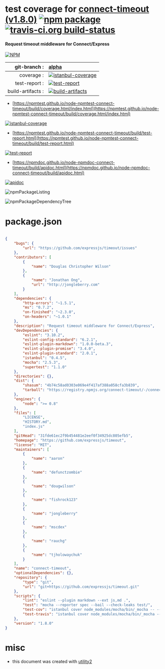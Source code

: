 # test coverage for  [connect-timeout (v1.8.0)](https://github.com/expressjs/timeout)  [![npm package](https://img.shields.io/npm/v/npmtest-connect-timeout.svg?style=flat-square)](https://www.npmjs.org/package/npmtest-connect-timeout) [![travis-ci.org build-status](https://api.travis-ci.org/npmtest/node-npmtest-connect-timeout.svg)](https://travis-ci.org/npmtest/node-npmtest-connect-timeout)
#### Request timeout middleware for Connect/Express

[![NPM](https://nodei.co/npm/connect-timeout.png?downloads=true&downloadRank=true&stars=true)](https://www.npmjs.com/package/connect-timeout)

| git-branch : | [alpha](https://github.com/npmtest/node-npmtest-connect-timeout/tree/alpha)|
|--:|:--|
| coverage : | [![istanbul-coverage](https://npmtest.github.io/node-npmtest-connect-timeout/build/coverage.badge.svg)](https://npmtest.github.io/node-npmtest-connect-timeout/build/coverage.html/index.html)|
| test-report : | [![test-report](https://npmtest.github.io/node-npmtest-connect-timeout/build/test-report.badge.svg)](https://npmtest.github.io/node-npmtest-connect-timeout/build/test-report.html)|
| build-artifacts : | [![build-artifacts](https://npmtest.github.io/node-npmtest-connect-timeout/glyphicons_144_folder_open.png)](https://github.com/npmtest/node-npmtest-connect-timeout/tree/gh-pages/build)|

- [https://npmtest.github.io/node-npmtest-connect-timeout/build/coverage.html/index.html](https://npmtest.github.io/node-npmtest-connect-timeout/build/coverage.html/index.html)

[![istanbul-coverage](https://npmtest.github.io/node-npmtest-connect-timeout/build/screenCapture.buildCi.browser.%252Ftmp%252Fbuild%252Fcoverage.lib.html.png)](https://npmtest.github.io/node-npmtest-connect-timeout/build/coverage.html/index.html)

- [https://npmtest.github.io/node-npmtest-connect-timeout/build/test-report.html](https://npmtest.github.io/node-npmtest-connect-timeout/build/test-report.html)

[![test-report](https://npmtest.github.io/node-npmtest-connect-timeout/build/screenCapture.buildCi.browser.%252Ftmp%252Fbuild%252Ftest-report.html.png)](https://npmtest.github.io/node-npmtest-connect-timeout/build/test-report.html)

- [https://npmdoc.github.io/node-npmdoc-connect-timeout/build/apidoc.html](https://npmdoc.github.io/node-npmdoc-connect-timeout/build/apidoc.html)

[![apidoc](https://npmdoc.github.io/node-npmdoc-connect-timeout/build/screenCapture.buildCi.browser.%252Ftmp%252Fbuild%252Fapidoc.html.png)](https://npmdoc.github.io/node-npmdoc-connect-timeout/build/apidoc.html)

![npmPackageListing](https://npmtest.github.io/node-npmtest-connect-timeout/build/screenCapture.npmPackageListing.svg)

![npmPackageDependencyTree](https://npmtest.github.io/node-npmtest-connect-timeout/build/screenCapture.npmPackageDependencyTree.svg)



# package.json

```json

{
    "bugs": {
        "url": "https://github.com/expressjs/timeout/issues"
    },
    "contributors": [
        {
            "name": "Douglas Christopher Wilson"
        },
        {
            "name": "Jonathan Ong",
            "url": "http://jongleberry.com"
        }
    ],
    "dependencies": {
        "http-errors": "~1.5.1",
        "ms": "0.7.2",
        "on-finished": "~2.3.0",
        "on-headers": "~1.0.1"
    },
    "description": "Request timeout middleware for Connect/Express",
    "devDependencies": {
        "eslint": "3.10.2",
        "eslint-config-standard": "6.2.1",
        "eslint-plugin-markdown": "1.0.0-beta.3",
        "eslint-plugin-promise": "3.4.0",
        "eslint-plugin-standard": "2.0.1",
        "istanbul": "0.4.5",
        "mocha": "2.5.3",
        "supertest": "1.1.0"
    },
    "directories": {},
    "dist": {
        "shasum": "4b74c58ad0303e069e4f417af388a058cfa3b839",
        "tarball": "https://registry.npmjs.org/connect-timeout/-/connect-timeout-1.8.0.tgz"
    },
    "engines": {
        "node": ">= 0.8"
    },
    "files": [
        "LICENSE",
        "HISTORY.md",
        "index.js"
    ],
    "gitHead": "31fde61ec2f9b454481e2eef0f34925dc805efb5",
    "homepage": "https://github.com/expressjs/timeout",
    "license": "MIT",
    "maintainers": [
        {
            "name": "aaron"
        },
        {
            "name": "defunctzombie"
        },
        {
            "name": "dougwilson"
        },
        {
            "name": "fishrock123"
        },
        {
            "name": "jongleberry"
        },
        {
            "name": "mscdex"
        },
        {
            "name": "rauchg"
        },
        {
            "name": "tjholowaychuk"
        }
    ],
    "name": "connect-timeout",
    "optionalDependencies": {},
    "repository": {
        "type": "git",
        "url": "git+https://github.com/expressjs/timeout.git"
    },
    "scripts": {
        "lint": "eslint --plugin markdown --ext js,md .",
        "test": "mocha --reporter spec --bail --check-leaks test/",
        "test-cov": "istanbul cover node_modules/mocha/bin/_mocha -- --reporter dot --check-leaks test/",
        "test-travis": "istanbul cover node_modules/mocha/bin/_mocha --report lcovonly -- --reporter dot --check-leaks test/"
    },
    "version": "1.8.0"
}
```



# misc
- this document was created with [utility2](https://github.com/kaizhu256/node-utility2)
